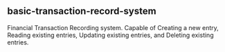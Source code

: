 ## basic-transaction-record-system
Financial Transaction Recording system. Capable of Creating a new entry, Reading existing entries, Updating existing entries, and Deleting existing entries.
